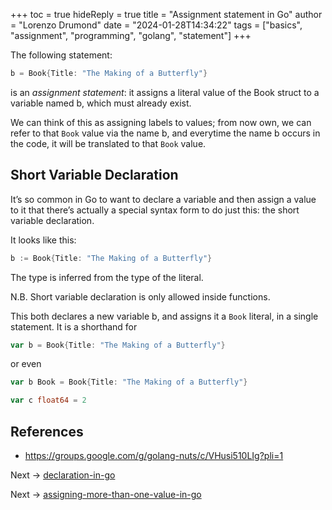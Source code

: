 +++
toc = true
hideReply = true
title = "Assignment statement in Go"
author = "Lorenzo Drumond"
date = "2024-01-28T14:34:22"
tags = ["basics",  "assignment",  "programming",  "golang",  "statement"]
+++


The following statement:
```go
b = Book{Title: "The Making of a Butterfly"}
```
is an _assignment statement_: it assigns a literal value of the Book struct to a variable named b, which must already exist.

We can think of this as assigning labels to values; from now own, we can refer to that `Book` value via the name b, and everytime the name b occurs in the code, it will be translated to that `Book` value.

## Short Variable Declaration
It’s so common in Go to want to declare a variable and then assign a value to it that there’s actually a special syntax form to do just this: the short variable declaration.

It looks like this:
```go
b := Book{Title: "The Making of a Butterfly"}
```

The type is inferred from the type of the literal.

N.B. Short variable declaration is only allowed inside functions.


This both declares a new variable b, and assigns it a `Book` literal, in a single statement. It is a shorthand for
```go
var b = Book{Title: "The Making of a Butterfly"}
```

or even
```go
var b Book = Book{Title: "The Making of a Butterfly"}
```

```go
var c float64 = 2
```

## References
- https://groups.google.com/g/golang-nuts/c/VHusi510LIg?pli=1

Next -> [declaration-in-go](/wiki/declaration-in-go/)

Next -> [assigning-more-than-one-value-in-go](/wiki/assigning-more-than-one-value-in-go/)
